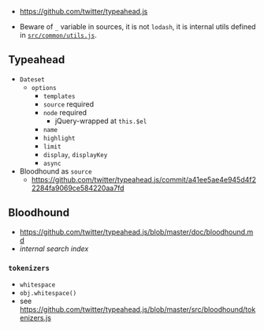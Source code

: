 * https://github.com/twitter/typeahead.js

* Beware of `_` variable in sources, it is not `lodash`, it is internal utils defined in [`src/common/utils.js`][utils].

[utils]: https://github.com/twitter/typeahead.js/blob/master/src/common/utils.js

## Typeahead

* `Dateset`
  * `options`
    * `templates`
    * `source` required
    * `node` required
      * jQuery-wrapped at `this.$el`
    * `name`
    * `highlight`
    * `limit`
    * `display`, `displayKey`
    * `async`
* Bloodhound as `source`
  * https://github.com/twitter/typeahead.js/commit/a41ee5ae4e945d4f22284fa9069ce584220aa7fd

## Bloodhound

* https://github.com/twitter/typeahead.js/blob/master/doc/bloodhound.md
* _internal search index_

### `tokenizers`

* `whitespace`
* `obj.whitespace()`
* see https://github.com/twitter/typeahead.js/blob/master/src/bloodhound/tokenizers.js
